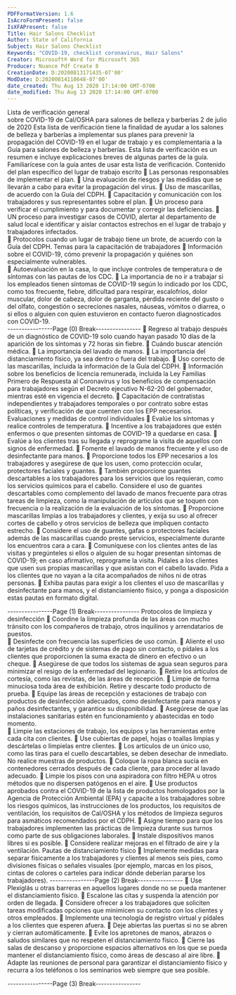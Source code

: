 ```yaml
---
PDFFormatVersion: 1.6
IsAcroFormPresent: false
IsXFAPresent: false
Title: Hair Salons Checklist
Author: State of California
Subject: Hair Salons Checklist
Keywords: "COVID-19, checklist coronavirus, Hair Salons"
Creator: Microsoft® Word for Microsoft 365
Producer: Nuance Pdf Create 8
CreationDate: D:20200813171435-07'00'
ModDate: D:20200814110648-07'00'
date_created: Thu Aug 13 2020 17:14:00 GMT-0700
date_modified: Thu Aug 13 2020 17:14:00 GMT-0700
---
```

Lista de verificación general  
sobre COVID-19 de Cal/OSHA 
para salones de belleza y barberías 
2 de julio de 2020 
Esta lista de verificación tiene la finalidad de ayudar a los salones de belleza y barberías a 
implementar sus planes para prevenir la propagación del COVID-19 en el lugar de trabajo y es 
complementaria a la Guía para salones de belleza y barberías. Esta lista de verificación es un 
resumen e incluye explicaciones breves de algunas partes de la guía. Familiarícese con la guía 
antes de usar esta lista de verificación. 
Contenido del plan específico del lugar de 
trabajo escrito 
 Las personas responsables de implementar el plan. 
 Una evaluación de riesgos y las medidas que se llevarán a cabo para evitar la 
propagación del virus. 
 Uso de mascarillas, de acuerdo con la Guía del CDPH. 
 Capacitación y comunicación con los trabajadores y sus representantes sobre el 
plan. 
 Un proceso para verificar el cumplimiento y para documentar y corregir las 
deficiencias. 
 UN proceso para investigar casos de COVID, alertar al departamento de salud 
local e identificar y aislar contactos estrechos en el lugar de trabajo y 
trabajadores infectados.  
 Protocolos cuando un lugar de trabajo tiene un brote, de acuerdo con la Guía 
del CDPH. 
Temas para la capacitación de trabajadores 
 Información sobre el COVID-19, cómo prevenir la propagación y quiénes son 
especialmente vulnerables.  
 Autoevaluación en la casa, lo que incluye controles de temperatura o de 
síntomas con las pautas de los CDC. 
 La importancia de no ir a trabajar si los empleados tienen síntomas de COVID-19 
según lo indicado por los CDC, como tos frecuente, fiebre, dificultad para 
respirar, escalofríos, dolor muscular, dolor de cabeza, dolor de garganta, pérdida 
reciente del gusto o del olfato, congestión o secreciones nasales, náuseas, 
vómitos o diarrea, o si ellos o alguien con quien estuvieron en contacto fueron 
diagnosticados con COVID-19.  
----------------Page (0) Break----------------
 Regreso al trabajo después de un diagnóstico de COVID-19 solo cuando hayan 
pasado 10 días de la aparición de los síntomas y 72 horas sin fiebre. 
 Cuándo buscar atención médica. 
 La importancia del lavado de manos. 
 La importancia del distanciamiento físico, ya sea dentro o fuera del trabajo. 
 Uso correcto de las mascarillas, incluida la información de la Guía del CDPH. 
 Información sobre los beneficios de licencia remunerada, incluida la Ley Familias 
Primero de Respuesta al Coronavirus y los beneficios de compensación para 
trabajadores según el Decreto ejecutivo N-62-20 del gobernador, mientras esté 
en vigencia el decreto. 
 Capacitación de contratistas independientes y trabajadores temporales o por 
contrato sobre estas políticas, y verificación de que cuenten con los EPP 
necesarios. 
Evaluaciones y medidas de control individuales 
 Evalúe los síntomas y realice controles de temperatura. 
 Incentive a los trabajadores que estén enfermos o que presenten síntomas de 
COVID-19 a quedarse en casa. 
 Evalúe a los clientes tras su llegada y reprograme la visita de aquellos con signos 
de enfermedad. 
 Fomente el lavado de manos frecuente y el uso de desinfectante para manos. 
 Proporcione todos los EPP necesarios a los trabajadores y asegúrese de que los 
usen, como protección ocular, protectores faciales y guantes. 
 También proporcione guantes descartables a los trabajadores para los servicios 
que los requieran, como los servicios químicos para el cabello. Considere el uso 
de guantes descartables como complemento del lavado de manos frecuente 
para otras tareas de limpieza, como la manipulación de artículos que se toquen 
con frecuencia o la realización de la evaluación de los síntomas. 
 Proporcione mascarillas limpias a los trabajadores y clientes, y exija su uso al 
ofrecer cortes de cabello y otros servicios de belleza que impliquen contacto 
estrecho. 
 Considere el uso de guantes, gafas o protectores faciales además de las 
mascarillas cuando preste servicios, especialmente durante los encuentros cara 
a cara. 
 Comuníquese con los clientes antes de las visitas y pregúnteles si ellos o alguien 
de su hogar presentan síntomas de COVID-19; en caso afirmativo, reprograme la 
visita. Pídales a los clientes que usen sus propias mascarillas y que asistan con el 
cabello lavado. Pida a los clientes que no vayan a la cita acompañados de 
niños ni de otras personas. 
 Exhiba pautas para exigir a los clientes el uso de mascarillas y desinfectante para 
manos, y el distanciamiento físico, y ponga a disposición estas pautas en formato 
digital. 
 
 
----------------Page (1) Break----------------
Protocolos de limpieza y desinfección 
 Coordine la limpieza profunda de las áreas con mucho tránsito con los 
compañeros de trabajo, otros inquilinos y arrendatarios de puestos.  
 Desinfecte con frecuencia las superficies de uso común. 
 Aliente el uso de tarjetas de crédito y de sistemas de pago sin contacto, o 
pídales a los clientes que proporcionen la suma exacta de dinero en efectivo o 
un cheque. 
 Asegúrese de que todos los sistemas de agua sean seguros para minimizar el 
resigo de la enfermedad del legionario. 
 Retire los artículos de cortesía, como las revistas, de las áreas de recepción. 
 Limpie de forma minuciosa toda área de exhibición. Retire y descarte todo 
producto de prueba. 
 Equipe las áreas de recepción y estaciones de trabajo con productos de 
desinfección adecuados, como desinfectante para manos y paños 
desinfectantes, y garantice su disponibilidad. 
 Asegúrese de que las instalaciones sanitarias estén en funcionamiento y 
abastecidas en todo momento.  
 Limpie las estaciones de trabajo, los equipos y las herramientas entre cada cita 
con clientes. 
 Use cubiertas de papel, hojas o toallas limpias y descártelas o límpielas entre 
clientes. 
 Los artículos de un único uso, como las tiras para el cuello descartables, se 
deben desechar de inmediato. No realice muestras de productos. 
 Coloque la ropa blanca sucia en contenedores cerrados después de cada 
cliente, para proceder al lavado adecuado. 
 Limpie los pisos con una aspiradora con filtro HEPA u otros métodos que no 
dispersen patógenos en el aire. 
 Use productos aprobados contra el COVID-19 de la lista de productos 
homologados por la Agencia de Protección Ambiental (EPA) y capacite a los 
trabajadores sobre los riesgos químicos, las instrucciones de los productos, los 
requisitos de ventilación, los requisitos de Cal/OSHA y los métodos de limpieza 
seguros para asmáticos recomendados por el CDPH. 
 Asigne tiempo para que los trabajadores implementen las prácticas de limpieza 
durante sus turnos como parte de sus obligaciones laborales. 
 Instale dispositivos manos libres si es posible. 
 Considere realizar mejoras en el filtrado de aire y la ventilación. 
Pautas de distanciamiento físico 
 Implemente medidas para separar físicamente a los trabajadores y clientes al 
menos seis pies, como divisiones físicas o señales visuales (por ejemplo, marcas 
en los pisos, cintas de colores o carteles para indicar dónde deberían pararse los 
trabajadores). 
----------------Page (2) Break----------------
 Use Plexiglás u otras barreras en aquellos lugares donde no se pueda mantener el 
distanciamiento físico. 
 Escalone las citas y suspenda la atención por orden de llegada. 
 Considere ofrecer a los trabajadores que soliciten tareas modificadas opciones 
que minimicen su contacto con los clientes y otros empleados. 
 Implemente una tecnología de registro virtual y pídales a los clientes que esperen 
afuera. 
 Deje abiertas las puertas si no se abren y cierran automáticamente. 
 Evite los apretones de manos, abrazos o saludos similares que no respeten el 
distanciamiento físico. 
 Cierre las salas de descanso y proporcione espacios alternativos en los que se 
pueda mantener el distanciamiento físico, como áreas de descaso al aire libre. 
 Adapte las reuniones de personal para garantizar el distanciamiento físico y 
recurra a los teléfonos o los seminarios web siempre que sea posible. 
 
----------------Page (3) Break----------------
